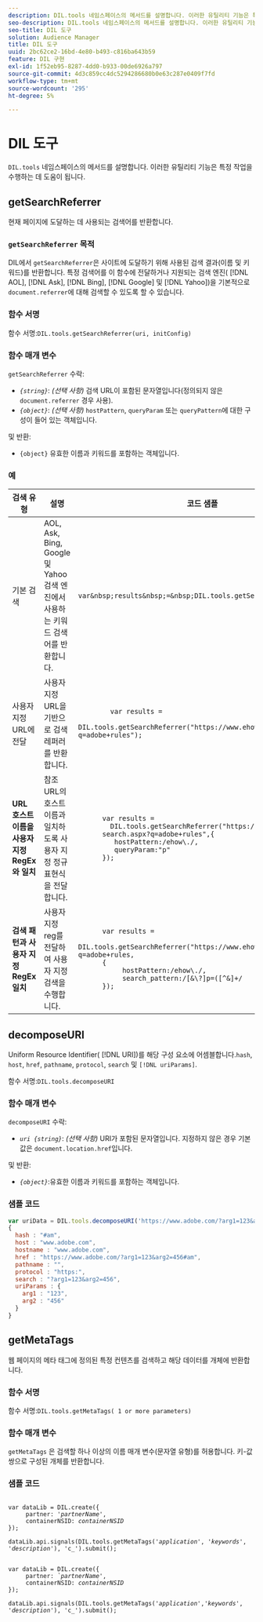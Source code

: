```yaml
---
description: DIL.tools 네임스페이스의 메서드를 설명합니다. 이러한 유틸리티 기능은 특정 작업을 수행하는 데 도움이 됩니다.
seo-description: DIL.tools 네임스페이스의 메서드를 설명합니다. 이러한 유틸리티 기능은 특정 작업을 수행하는 데 도움이 됩니다.
seo-title: DIL 도구
solution: Audience Manager
title: DIL 도구
uuid: 2bc62ce2-16bd-4e80-b493-c816ba643b59
feature: DIL 구현
exl-id: 1f52eb95-8287-4dd0-b933-00de6926a797
source-git-commit: 4d3c859cc4dc5294286680b0e63c287e0409f7fd
workflow-type: tm+mt
source-wordcount: '295'
ht-degree: 5%

---
```


# DIL 도구

`DIL.tools` 네임스페이스의 메서드를 설명합니다. 이러한 유틸리티 기능은 특정 작업을 수행하는 데 도움이 됩니다.

<!-- 

c_dil_functions.xml

 -->

## getSearchReferrer

현재 페이지에 도달하는 데 사용되는 검색어를 반환합니다.

<!-- 

r_dil_get_search_referrer.xml

 -->

### `getSearchReferrer` 목적

DIL에서 `getSearchReferrer`은 사이트에 도달하기 위해 사용된 검색 결과(이름 및 키워드)를 반환합니다. 특정 검색어를 이 함수에 전달하거나 지원되는 검색 엔진( [!DNL AOL], [!DNL Ask], [!DNL Bing], [!DNL Google] 및 [!DNL Yahoo])을 기본적으로 `document.referrer`에 대해 검색할 수 있도록 할 수 있습니다.

### 함수 서명

함수 서명:`DIL.tools.getSearchReferrer(uri, initConfig)`

### 함수 매개 변수

`getSearchReferrer` 수락:

* *`{string}`*: *(선택 사항)* 검색 URL이 포함된 문자열입니다(정의되지 않은  `document.referrer` 경우 사용).
* *`{object}`*: *(선택 사항)*  `hostPattern`,  `queryParam` 또는  `queryPattern`에 대한 구성이 들어 있는 객체입니다.

및 반환:

* `{object}` 유효한 이름과 키워드를 포함하는 객체입니다.

### 예

<table id="table_D035276601EC428295E4D619F05BB8D0"> 
 <thead> 
  <tr> 
   <th> 검색 유형 </th> 
   <th> 설명 </th> 
   <th> 코드 샘플 </th> 
  </tr> 
 </thead>
 <tbody> 
  <tr> 
   <td> 기본 검색</td> 
   <td> AOL, Ask, Bing, Google 및 Yahoo 검색 엔진에서 사용하는 키워드 검색어를 반환합니다. </td> 
   <td>
      <code>var&amp;nbsp;results&amp;nbsp;=&amp;nbsp;DIL.tools.getSearchReferrer();</code> 
  </td>
  </tr> 
  <tr> 
   <td>사용자 지정 URL에 전달</td> 
   <td>사용자 지정 URL을 기반으로 검색 레퍼러를 반환합니다.</td> 
   <td> 
  <code>
        var&nbsp;results&nbsp;= 
        DIL.tools.getSearchReferrer("https://www.ehow.com/search.aspx?q=adobe+rules");
  </code>
</td> 
  </tr> 
  <tr> 
   <td> <b>URL 호스트 이름을 사용자 지정 RegEx와 일치</b></td> 
   <td> 참조 URL의 호스트 이름과 일치하도록 사용자 지정 정규 표현식 을 전달합니다. </td> 
   <td> 
  <code>
      var results = 
        DIL.tools.getSearchReferrer("https://www.ehow.com/
      search.aspx?q=adobe+rules",{ 
      &nbsp;&nbsp;&nbsp;hostPattern:/ehow\./, 
      &nbsp;&nbsp;&nbsp;queryParam:"p" 
      }); 
  </code>
  </td></tr> 
  <tr> 
   <td> <b>검색 패턴과 사용자 지정 RegEx 일치</b> </td> 
   <td> 사용자 지정 reg를 전달하여 사용자 지정 검색을 수행합니다. </td> 
   <td> 
    <code>
      var&nbsp;results&nbsp;= 
      DIL.tools.getSearchReferrer("https://www.ehow.com/search.aspx?q=adobe+rules,
      {
        &nbsp;&nbsp;&nbsp;hostPattern:/ehow\./, 
        &nbsp;&nbsp;&nbsp;search_pattern:/[&amp;\?]p=([^&amp;]+/ 
      });
    </code>
   </td> 
  </tr> 
 </tbody> 
</table>

## decomposeURI

Uniform Resource Identifier( [!DNL URI])를 해당 구성 요소에 어셈블합니다.`hash`, `host`, `href`, `pathname`, `protocol`, `search` 및 `[!DNL uriParams]`.

<!-- 

r_dil_decompose.xml

 -->

함수 서명:`DIL.tools.decomposeURI`

### 함수 매개 변수

`decomposeURI` 수락:

* *`uri {string}`*: *(선택 사항)* URI가 포함된 문자열입니다. 지정하지 않은 경우 기본값은 `document.location.href`입니다.

및 반환:

* *`{object}`*:유효한 이름과 키워드를 포함하는 객체입니다.

### 샘플 코드


```javascript
var uriData = DIL.tools.decomposeURI('https://www.adobe.com/?arg1=123&arg2=456#am'); 
{ 
  hash : "#am", 
  host : "www.adobe.com", 
  hostname : "www.adobe.com", 
  href : "https://www.adobe.com/?arg1=123&arg2=456#am", 
  pathname : "", 
  protocol : "https:", 
  search : "?arg1=123&arg2=456", 
  uriParams : { 
    arg1 : "123", 
    arg2 : "456" 
  } 
}
```

## getMetaTags

웹 페이지의 메타 태그에 정의된 특정 컨텐츠를 검색하고 해당 데이터를 개체에 반환합니다.

<!-- 

r_dil_get_metatags.xml

 -->

### 함수 서명

함수 서명:`DIL.tools.getMetaTags( 1 or more parameters)`

### 함수 매개 변수

`getMetaTags` 은 검색할 하나 이상의 이름 매개 변수(문자열 유형)를 허용합니다. 키-값 쌍으로 구성된 개체를 반환합니다.

### 샘플 코드

<pre class="&ldquo;javascript&rdquo;"><code>
var dataLib = DIL.create({ 
     partner: '<i>partnerName'</i>, 
     containerNSID: <i>containerNSID</i> 
}); 

dataLib.api.signals(DIL.tools.getMetaTags('<i>application</i>', '<i>keywords</i>',  '<i>description</i>'), 'c_').submit();
</code></pre>

<pre><code>
var dataLib = DIL.create({ 
     partner: <i>`partnerName'</i>, 
     containerNSID: <i>containerNSID</i> 
}); 

dataLib.api.signals(DIL.tools.getMetaTags('<i>application</i>','<i>keywords</i>', '<i>description</i>'), 'c_').submit();
</code></pre>
